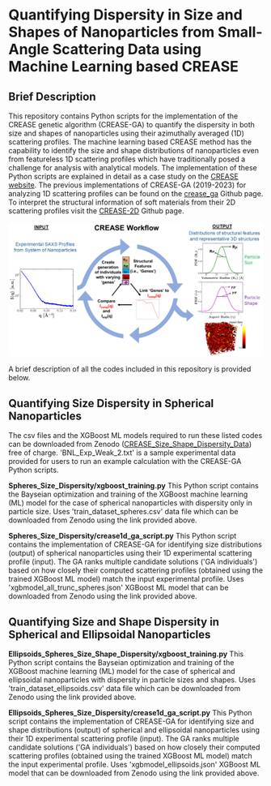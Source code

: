 Quantifying Dispersity in Size and Shapes of Nanoparticles from Small-Angle Scattering Data using Machine Learning based CREASE
=======================================================================================================================================

Brief Description  
----------------------------------------------------------

This repository contains Python scripts for the implementation of the CREASE genetic algorithm (CREASE-GA) to quantify the dispersity in both size and shapes of nanoparticles using their azimuthally averaged (1D) scattering profiles. The machine learning based CREASE method has the capability to identify the size and shape distributions of nanoparticles even from featureless 1D scattering profiles which have traditionally posed a challenge for analysis with analytical models. The implementation of these Python scripts are explained in detail as a case study on the [CREASE website](https://crease-ga.readthedocs.io/en/latest/casestudy1.html). The previous implementations of CREASE-GA (2019-2023) for analyzing 1D scattering profiles can be found on the [crease_ga](https://github.com/arthijayaraman-lab/crease_ga) Github page. To interpret the structural information of soft materials from their 2D scattering profiles visit the [CREASE-2D](https://github.com/arthijayaraman-lab/CREASE-2D) Github page.   

![Alt text](docs/CREASE_README_Slide.png)

A brief description of all the codes included in this repository is provided below.

Quantifying Size Dispersity in Spherical Nanoparticles
----------------------------------------------------------

The csv files and the XGBoost ML models required to run these listed codes can be downloaded from Zenodo ([CREASE_Size_Shape_Dispersity_Data](https://doi.org/10.5281/zenodo.15265774)) free of charge. 'BNL_Exp_Weak_2.txt' is a sample experimental data provided for users to run an example calculation with the CREASE-GA Python scripts.

**Spheres_Size_Dispersity/xgboost_training.py** This Python script contains the Bayseian optimization and training of the XGBoost machine learning (ML) model for the case of spherical nanoparticles with dispersity only in particle size. Uses 'train_dataset_spheres.csv' data file which can be downloaded from Zenodo using the link provided above.

**Spheres_Size_Dispersity/crease1d_ga_script.py** This Python script contains the implementation of CREASE-GA for identifying size distributions (output) of spherical nanoparticles using their 1D experimental scattering profile (input). The GA ranks multiple candidate solutions ('GA individuals') based on how closely their computed scattering profiles (obtained using the trained XGBoost ML model) match the input experimental profile. Uses 'xgbmodel_all_trunc_spheres.json' XGBoost ML model that can be downloaded from Zenodo using the link provided above.

Quantifying Size and Shape Dispersity in Spherical and Ellipsoidal Nanoparticles
-----------------------------------------------------------------------------------

**Ellipsoids_Spheres_Size_Shape_Dispersity/xgboost_training.py** This Python script contains the Bayseian optimization and training of the XGBoost machine learning (ML) model for the case of spherical and ellipsoidal nanoparticles with dispersity in particle sizes and shapes. Uses 'train_dataset_ellipsoids.csv' data file which can be downloaded from Zenodo using the link provided above.

**Ellipsoids_Spheres_Size_Dispersity/crease1d_ga_script.py** This Python script contains the implementation of CREASE-GA for identifying size and shape distributions (output) of spherical and ellipsoidal nanoparticles using their 1D experimental scattering profile (input). The GA ranks multiple candidate solutions ('GA individuals') based on how closely their computed scattering profiles (obtained using the trained XGBoost ML model) match the input experimental profile. Uses 'xgbmodel_ellipsoids.json' XGBoost ML model that can be downloaded from Zenodo using the link provided above.
